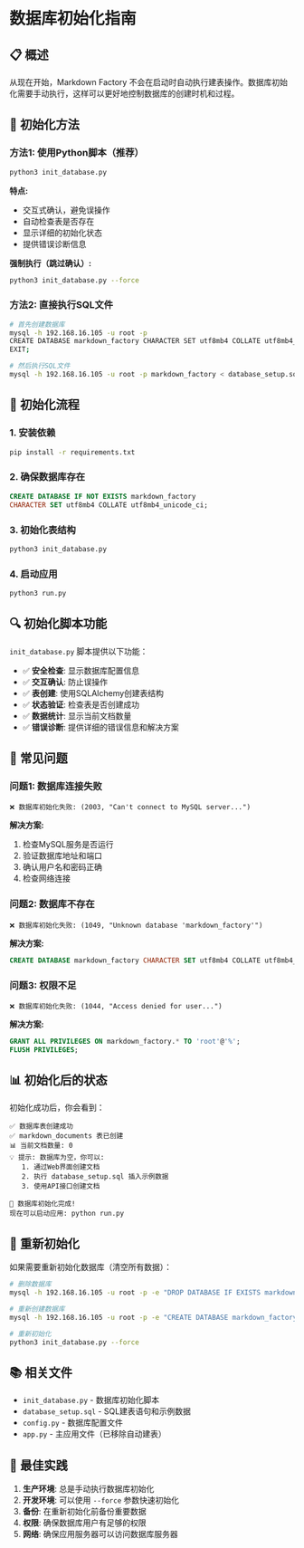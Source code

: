 # 数据库初始化指南

## 📋 概述

从现在开始，Markdown Factory 不会在启动时自动执行建表操作。数据库初始化需要手动执行，这样可以更好地控制数据库的创建时机和过程。

## 🔧 初始化方法

### 方法1: 使用Python脚本（推荐）

```bash
python3 init_database.py
```

**特点:**
- 交互式确认，避免误操作
- 自动检查表是否存在
- 显示详细的初始化状态
- 提供错误诊断信息

**强制执行（跳过确认）:**
```bash
python3 init_database.py --force
```

### 方法2: 直接执行SQL文件

```bash
# 首先创建数据库
mysql -h 192.168.16.105 -u root -p
CREATE DATABASE markdown_factory CHARACTER SET utf8mb4 COLLATE utf8mb4_unicode_ci;
EXIT;

# 然后执行SQL文件
mysql -h 192.168.16.105 -u root -p markdown_factory < database_setup.sql
```

## 📝 初始化流程

### 1. 安装依赖
```bash
pip install -r requirements.txt
```

### 2. 确保数据库存在
```sql
CREATE DATABASE IF NOT EXISTS markdown_factory 
CHARACTER SET utf8mb4 COLLATE utf8mb4_unicode_ci;
```

### 3. 初始化表结构
```bash
python3 init_database.py
```

### 4. 启动应用
```bash
python3 run.py
```

## 🔍 初始化脚本功能

`init_database.py` 脚本提供以下功能：

- ✅ **安全检查**: 显示数据库配置信息
- ✅ **交互确认**: 防止误操作
- ✅ **表创建**: 使用SQLAlchemy创建表结构
- ✅ **状态验证**: 检查表是否创建成功
- ✅ **数据统计**: 显示当前文档数量
- ✅ **错误诊断**: 提供详细的错误信息和解决方案

## 🚨 常见问题

### 问题1: 数据库连接失败
```
❌ 数据库初始化失败: (2003, "Can't connect to MySQL server...")
```

**解决方案:**
1. 检查MySQL服务是否运行
2. 验证数据库地址和端口
3. 确认用户名和密码正确
4. 检查网络连接

### 问题2: 数据库不存在
```
❌ 数据库初始化失败: (1049, "Unknown database 'markdown_factory'")
```

**解决方案:**
```sql
CREATE DATABASE markdown_factory CHARACTER SET utf8mb4 COLLATE utf8mb4_unicode_ci;
```

### 问题3: 权限不足
```
❌ 数据库初始化失败: (1044, "Access denied for user...")
```

**解决方案:**
```sql
GRANT ALL PRIVILEGES ON markdown_factory.* TO 'root'@'%';
FLUSH PRIVILEGES;
```

## 📊 初始化后的状态

初始化成功后，你会看到：

```
✅ 数据库表创建成功
✅ markdown_documents 表已创建
📊 当前文档数量: 0
💡 提示: 数据库为空，你可以:
   1. 通过Web界面创建文档
   2. 执行 database_setup.sql 插入示例数据
   3. 使用API接口创建文档

🎉 数据库初始化完成!
现在可以启动应用: python run.py
```

## 🔄 重新初始化

如果需要重新初始化数据库（清空所有数据）：

```bash
# 删除数据库
mysql -h 192.168.16.105 -u root -p -e "DROP DATABASE IF EXISTS markdown_factory;"

# 重新创建数据库
mysql -h 192.168.16.105 -u root -p -e "CREATE DATABASE markdown_factory CHARACTER SET utf8mb4 COLLATE utf8mb4_unicode_ci;"

# 重新初始化
python3 init_database.py --force
```

## 📚 相关文件

- `init_database.py` - 数据库初始化脚本
- `database_setup.sql` - SQL建表语句和示例数据
- `config.py` - 数据库配置文件
- `app.py` - 主应用文件（已移除自动建表）

## 🎯 最佳实践

1. **生产环境**: 总是手动执行数据库初始化
2. **开发环境**: 可以使用 `--force` 参数快速初始化
3. **备份**: 在重新初始化前备份重要数据
4. **权限**: 确保数据库用户有足够的权限
5. **网络**: 确保应用服务器可以访问数据库服务器 